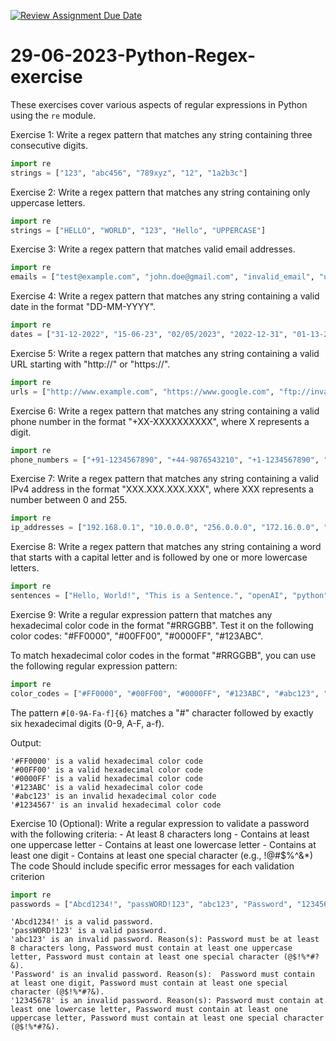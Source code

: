 [![Review Assignment Due Date](https://classroom.github.com/assets/deadline-readme-button-24ddc0f5d75046c5622901739e7c5dd533143b0c8e959d652212380cedb1ea36.svg)](https://classroom.github.com/a/RToRA2cr)
# 29-06-2023-Python-Regex-exercise

These exercises cover various aspects of regular expressions in Python using the `re` module. 

Exercise 1:
Write a regex pattern that matches any string containing three consecutive digits.
```python
import re
strings = ["123", "abc456", "789xyz", "12", "1a2b3c"]

```

Exercise 2:
Write a regex pattern that matches any string containing only uppercase letters.
```python
import re
strings = ["HELLO", "WORLD", "123", "Hello", "UPPERCASE"]

```

Exercise 3:
Write a regex pattern that matches valid email addresses.
```python
import re
emails = ["test@example.com", "john.doe@gmail.com", "invalid_email", "user@domain", "abc@123.xyz"]

```

Exercise 4:
Write a regex pattern that matches any string containing a valid date in the format "DD-MM-YYYY".
```python
import re
dates = ["31-12-2022", "15-06-23", "02/05/2023", "2022-12-31", "01-13-2023"]

```

Exercise 5:
Write a regex pattern that matches any string containing a valid URL starting with "http://" or "https://".
```python
import re
urls = ["http://www.example.com", "https://www.google.com", "ftp://invalid-url.com", "https://sub.domain.co.uk", "http://localhost"]

```

Exercise 6:
Write a regex pattern that matches any string containing a valid phone number in the format "+XX-XXXXXXXXXX", where X represents a digit.
```python
import re
phone_numbers = ["+91-1234567890", "+44-9876543210", "+1-1234567890", "+12-9876543210", "+1-1234"]

```

Exercise 7:
Write a regex pattern that matches any string containing a valid IPv4 address in the format "XXX.XXX.XXX.XXX", where XXX represents a number between 0 and 255.
```python
import re
ip_addresses = ["192.168.0.1", "10.0.0.0", "256.0.0.0", "172.16.0.0", "127.0.0.1", "0.0.0.0"]

```

Exercise 8:
Write a regex pattern that matches any string containing a word that starts with a capital letter and is followed by one or more lowercase letters.
```python
import re
sentences = ["Hello, World!", "This is a Sentence.", "openAI", "python", "One Two Three"]

```

Exercise 9:
Write a regular expression pattern that matches any hexadecimal color code in the format "#RRGGBB". Test it on the following color codes: "#FF0000", "#00FF00", "#0000FF", "#123ABC".

To match hexadecimal color codes in the format "#RRGGBB", you can use the following regular expression pattern:

```python
import re
color_codes = ["#FF0000", "#00FF00", "#0000FF", "#123ABC", "#abc123", "#1234567"]

```

The pattern `#[0-9A-Fa-f]{6}` matches a "#" character followed by exactly six hexadecimal digits (0-9, A-F, a-f).

Output:
```
'#FF0000' is a valid hexadecimal color code
'#00FF00' is a valid hexadecimal color code
'#0000FF' is a valid hexadecimal color code
'#123ABC' is a valid hexadecimal color code
'#abc123' is an invalid hexadecimal color code
'#1234567' is an invalid hexadecimal color code
```


Exercise 10 (Optional):
Write a regular expression to validate a password with the following criteria:
    - At least 8 characters long
    - Contains at least one uppercase letter
    - Contains at least one lowercase letter
    - Contains at least one digit
    - Contains at least one special character (e.g., !@#$%^&*)
The  code Should include specific error messages for each validation criterion
```python
import re
passwords = ["Abcd1234!", "passWORD!123", "abc123", "Password", "12345678"]
```

``` Output
'Abcd1234!' is a valid password.
'passWORD!123' is a valid password.
'abc123' is an invalid password. Reason(s): Password must be at least 8 characters long, Password must contain at least one uppercase letter, Password must contain at least one special character (@$!%*#?&).
'Password' is an invalid password. Reason(s):  Password must contain at least one digit, Password must contain at least one special character (@$!%*#?&).
'12345678' is an invalid password. Reason(s): Password must contain at least one lowercase letter, Password must contain at least one uppercase letter, Password must contain at least one special character (@$!%*#?&).

```
